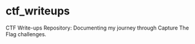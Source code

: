 # ctf_writeups
CTF Write-ups Repository: Documenting my journey through Capture The Flag challenges.
